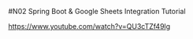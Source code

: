 #N02 Spring Boot & Google Sheets Integration Tutorial

https://www.youtube.com/watch?v=QU3cTZf49lg

